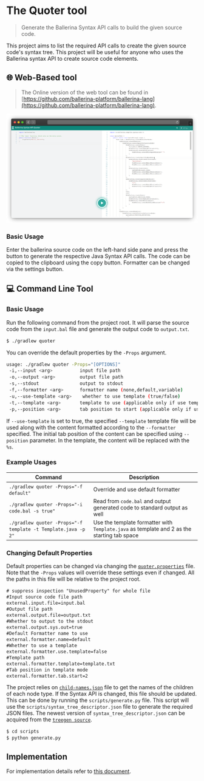 # The Quoter tool

> Generate the Ballerina Syntax API calls to build the given source code.

This project aims to list the required API calls to create the given source code's syntax tree. 
This project will be useful for anyone who uses the Ballerina syntax API to create source code elements.

## 🌐 Web-Based tool

> The Online version of the web tool can be found in [https://github.com/ballerina-platform/ballerina-lang](https://github.com/ballerina-platform/ballerina-lang).

![Web tool screenshot](docs/web.png)

### Basic Usage

Enter the ballerina source code on the left-hand side pane and press the button to generate the respective Java Syntax 
API calls. The code can be copied to the clipboard using the copy button. Formatter can be changed via the settings button.

## 💻 Command Line Tool

### Basic Usage

Run the following command from the project root. It will parse the source code from the `input.bal` file and generate the 
output code to `output.txt`.

```bash
$ ./gradlew quoter
```

You can override the default properties by the `-Props` argument. 

```bash
usage: ./gradlew quoter -Props="[OPTIONS]"
 -i,--input <arg>          input file path
 -o,--output <arg>         output file path
 -s,--stdout               output to stdout
 -f,--formatter <arg>      formatter name (none,default,variable)
 -u,--use-template <arg>    whether to use template (true/false)
 -t,--template <arg>       template to use (applicable only if use template is true)
 -p,--position <arg>       tab position to start (applicable only if use template is true)
```

If `--use-template` is set to true, the specified `--template` template file will be used along with the content 
formatted according to the `--formatter` specified. The initial tab position of the content can be specified using `--position` 
parameter. In the template, the content will be replaced with the `%s`.

### Example Usages

| Command                                                      | Description                                                  |
| ------------------------------------------------------------ | ------------------------------------------------------------ |
| `./gradlew quoter -Props="-f default"`                       | Override and use default formatter                           |
| `./gradlew quoter -Props="-i code.bal -s true"`              | Read from `code.bal` and output generated code to standard output as well |
| `./gradlew quoter -Props="-f template -t Template.java -p 2"` | Use the template formatter with `Template.java` as template and 2 as the starting tab space |

### Changing Default Properties

Default properties can be changed via changing the [`quoter.properties`](src/main/resources/quoter.properties) file. 
Note that the `-Props` values will override these settings even if changed. All the paths in this file will be 
relative to the project root.

```properties
# suppress inspection "UnusedProperty" for whole file
#Input source code file path
external.input.file=input.bal
#Output file path
external.output.file=output.txt
#Whether to output to the stdout
external.output.sys.out=true
#Default Formatter name to use
external.formatter.name=default
#Whether to use a template
external.formatter.use.template=false
#Template path
external.formatter.template=template.txt
#Tab position in template mode
external.formatter.tab.start=2
```

The project relies on [`child-names.json`](src/main/resources/quoter.properties) file to get the names of the children 
of each node type. If the Syntax API is changed, this file should be updated.
 This can be done by running the `scripts/generate.py` file. This script will use the 
 `scripts/syntax_tree_descriptor.json` file to generate the required JSON files. 
 The newest version of `syntax_tree_descriptor.json` can be acquired from the 
 [`treegen source`](https://github.com/ballerina-platform/ballerina-lang/blob/master/compiler/ballerina-treegen/src/main/resources/syntax_tree_descriptor.json).

```bash
$ cd scripts
$ python generate.py
```

## Implementation

For implementation details refer to [this document](docs/Design.md).
